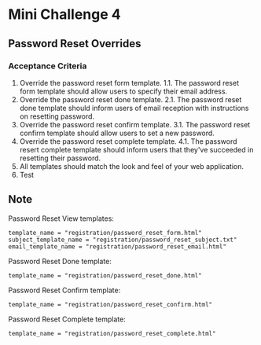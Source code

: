 # Mini Challenge 4
## Password Reset Overrides
### Acceptance Criteria
1. Override the password reset form template.
1.1. The password reset form template should allow users to specify their email address.
2. Override the password reset done template.
2.1. The password reset done template should inform users of email reception with instructions on resetting password.
3. Override the password reset confirm template.
3.1. The password reset confirm template should allow users to set a new password.
4. Override the password reset complete template.
4.1. The password resert complete template should inform users that they've succeeded in resetting their password.
5. All templates should match the look and feel of your web application.
6. Test

##  Note
Password Reset View templates:
```
template_name = "registration/password_reset_form.html"
subject_template_name = "registration/password_reset_subject.txt"
email_template_name = "registration/password_reset_email.html"
```
Password Reset Done template:
```
template_name = "registration/password_reset_done.html"
```
Password Reset Confirm template:
```
template_name = "registration/password_reset_confirm.html"
```
Password Reset Complete template:
```
template_name = "registration/password_reset_complete.html"